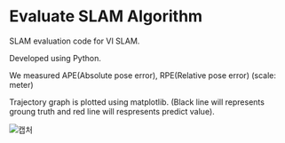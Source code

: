 # Evaluate SLAM Algorithm

SLAM evaluation code for VI SLAM.

Developed using Python.

We measured APE(Absolute pose error), RPE(Relative pose error) (scale: meter)

Trajectory graph is plotted using matplotlib. (Black line will represents groung truth and red line will respresents predict value).

![캡처](https://user-images.githubusercontent.com/31065548/189784850-c99d6aec-670d-429c-a656-c64092592d69.JPG)
